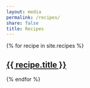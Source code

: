 ```yaml
---
layout: media
permalink: /recipes/
share: false
title: Recipes
---
```


{% for recipe in site.recipes %}
  <div class="recipe">
    <h2><a href="{{ recipe.url }}">{{ recipe.title }}</a></h2>
  </div>
{% endfor %}